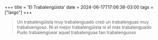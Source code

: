 +++
title = 'El Trabalengüista'
date = 2024-06-17T17:06:38-03:00
tags = ["largo"]
+++

> Un trabalengüista muy trabalenguado creó un trabalenguas muy trabaluengoso. Ni el mejor trabalengüista ni el más trabalenguado Pudo trabalengüear aquel trabalenguas tan trabalenguoso

<!--more-->
